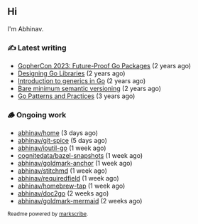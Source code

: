 ## Hi

I'm Abhinav.

### ✍️ Latest writing


- [GopherCon 2023: Future-Proof Go Packages](https://abhinavg.net/2023/09/27/future-proof-packages/) (2 years ago)
- [Designing Go Libraries](https://abhinavg.net/2022/12/06/designing-go-libraries/) (2 years ago)
- [Introduction to generics in Go](https://abhinavg.net/2022/11/23/generics-intro/) (2 years ago)
- [Bare minimum semantic versioning](https://abhinavg.net/2022/11/07/semver/) (2 years ago)
- [Go Patterns and Practices](https://abhinavg.net/2022/09/19/go-patterns-and-practices-talk/) (3 years ago)

### 🪵 Ongoing work


- [abhinav/home](https://github.com/abhinav/home) (3 days ago)
- [abhinav/git-spice](https://github.com/abhinav/git-spice) (5 days ago)
- [abhinav/ioutil-go](https://github.com/abhinav/ioutil-go) (1 week ago)
- [cognitedata/bazel-snapshots](https://github.com/cognitedata/bazel-snapshots) (1 week ago)
- [abhinav/goldmark-anchor](https://github.com/abhinav/goldmark-anchor) (1 week ago)
- [abhinav/stitchmd](https://github.com/abhinav/stitchmd) (1 week ago)
- [abhinav/requiredfield](https://github.com/abhinav/requiredfield) (1 week ago)
- [abhinav/homebrew-tap](https://github.com/abhinav/homebrew-tap) (1 week ago)
- [abhinav/doc2go](https://github.com/abhinav/doc2go) (2 weeks ago)
- [abhinav/goldmark-mermaid](https://github.com/abhinav/goldmark-mermaid) (2 weeks ago)

<sub>Readme powered by [markscribe](https://github.com/muesli/markscribe).</sub>
